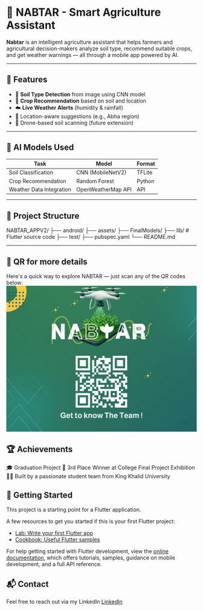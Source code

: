 # 🌱 NABTAR - Smart Agriculture Assistant

**Nabtar** is an intelligent agriculture assistant that helps farmers and agricultural decision-makers analyze soil type, recommend suitable crops, and get weather warnings — all through a mobile app powered by AI.

---

## 📱 Features

- 🧠 **Soil Type Detection** from image using CNN model
- 🌾 **Crop Recommendation** based on soil and location
- ☁️ **Live Weather Alerts** (humidity & rainfall)
- 📍 Location-aware suggestions (e.g., Abha region)
- 🚁 Drone-based soil scanning (future extension)

---

## 🧠 AI Models Used

| Task                  | Model          | Format    |
|-----------------------|----------------|-----------|
| Soil Classification   | CNN (MobileNetV2) | TFLite |
| Crop Recommendation   | Random Forest     | Python  |
| Weather Data Integration | OpenWeatherMap API | API |

---

## 📂 Project Structure
NABTAR_APPV2/
├── android/
├── assets/
├── FinalModels/
├── lib/ # Flutter source code
├── test/
├── pubspec.yaml
└── README.md


---
## 📸 QR for more details
Here's a quick way to explore NABTAR — just scan any of the QR codes below:
![Nabtar QR](Image.jpeg)
## 🏆 Achievements
🎓 Graduation Project
🥉 3rd Place Winner at College Final Project Exhibition
👩‍💻 Built by a passionate student team from King Khalid University


## 🚀 Getting Started

This project is a starting point for a Flutter application.

A few resources to get you started if this is your first Flutter project:

- [Lab: Write your first Flutter app](https://docs.flutter.dev/get-started/codelab)
- [Cookbook: Useful Flutter samples](https://docs.flutter.dev/cookbook)

For help getting started with Flutter development, view the
[online documentation](https://docs.flutter.dev/), which offers tutorials,
samples, guidance on mobile development, and a full API reference.

## 📬 Contact
Feel free to reach out via my LinkedIn
[LinkedIn](https://www.linkedin.com/in/layan-atta)

